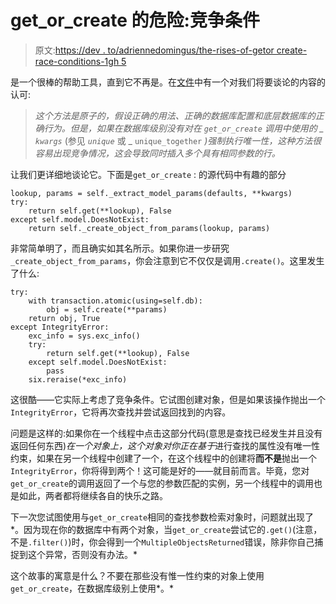 # get_or_create 的危险:竞争条件

> 原文:[https://dev . to/adriennedomingus/the-rises-of-getor create-race-conditions-1gh 5](https://dev.to/adriennedomingus/the-perils-of-getorcreate-race-conditions-1gh5)

是一个很棒的帮助工具，直到它不再是。在[文件](https://docs.djangoproject.com/en/2.0/ref/models/querysets/#get-or-create)中有一个对我们将要谈论的内容的认可:

> *这个方法是原子的，假设正确的用法、正确的数据库配置和底层数据库的正确行为。但是，如果在数据库级别没有对在 *`get_or_create`* 调用中使用的 _ `kwargs`* (参见 *`unique`* 或 _ `unique_together` *)强制执行唯一性，这种方法很容易出现竞争情况，这会导致同时插入多个具有相同参数的行。*

让我们更详细地谈论它。下面是`get_or_create` :
的源代码中有趣的部分

```
lookup, params = self._extract_model_params(defaults, **kwargs)
try:
    return self.get(**lookup), False
except self.model.DoesNotExist:
    return self._create_object_from_params(lookup, params) 
```

非常简单明了，而且确实如其名所示。如果你进一步研究`_create_object_from_params`，你会注意到它不仅仅是调用`.create()`。这里发生了什么:

```
try:
    with transaction.atomic(using=self.db):
        obj = self.create(**params)
    return obj, True
except IntegrityError:
    exc_info = sys.exc_info()
    try:
        return self.get(**lookup), False
    except self.model.DoesNotExist:
        pass
    six.reraise(*exc_info) 
```

这很酷——它实际上考虑了竞争条件。它试图创建对象，但是如果该操作抛出一个`IntegrityError`，它将再次查找并尝试返回找到的内容。

问题是这样的:如果你在一个线程中点击这部分代码(意思是查找已经发生并且没有返回任何东西)*在一个对象上，这个对象对你正在基于*进行查找的属性没有唯一性约束，如果在另一个线程中创建了一个，在这个线程中的创建将**而不是**抛出一个`IntegrityError`，你将得到两个！这可能是好的——就目前而言。毕竟，您对`get_or_create`的调用返回了一个与您的参数匹配的实例，另一个线程中的调用也是如此，两者都将继续各自的快乐之路。

下一次您试图使用与`get_or_create`相同的查找参数检索对象时，问题就出现了*。因为现在你的数据库中有两个对象，当`get_or_create`尝试它的`.get()`(注意，不是`.filter()`)时，你会得到一个`MultipleObjectsReturned`错误，除非你自己捕捉到这个异常，否则没有办法。*

这个故事的寓意是什么？不要在那些没有惟一性约束的对象上使用`get_or_create`，在数据库级别上使用*。*